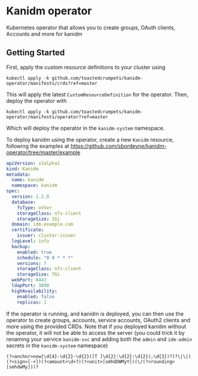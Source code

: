 # Kanidm operator

Kubernetes operator that allows you to create groups, OAuth clients, Accounts and more for kanidm


## Getting Started

First, apply the custom resource definitions to your cluster using

`kubectl apply -k github.com/toastedcrumpets/kanidm-operator/manifests/crds?ref=master`

This will apply the latest `CustomResourceDefinition` for the operator. Then, deploy the operator with

`kubectl apply -k github.com/toastedcrumpets/kanidm-operator/manifests/operator?ref=master`

Which will deploy the operator in the `kanidm-system` namespace.

To deploy kanidm using the operator, create a new `Kanidm` resource, following the examples at https://github.com/sbordeyne/kanidm-operator/tree/master/example

```yaml
apiVersion: v1alpha1
kind: Kanidm
metadata:
  name: kanidm
  namespace: kanidm
spec:
  version: 1.2.0
  database:
    fsType: other
    storageClass: nfs-client
    storageSize: 1Gi
  domain: idm.example.com
  certificate:
    issuer: cluster-issuer
  logLevel: info
  backup:
    enabled: true
    schedule: "0 9 * * *"
    versions: 7
    storageClass: nfs-client
    storageSize: 7Gi
  webPort: 8443
  ldapPort: 3890
  highAvailability:
    enabled: false
    replicas: 1
```

If the operator is running, and kanidm is deployed, you can then use the operator to create groups, accounts, service accounts, OAuth2 clients and more using the provided CRDs. Note that if you deployed kanidm without the operator, it will not be able to access the server (you could trick it by renaming your service `kanidm-svc` and adding both the `admin` and `idm-admin` secrets in the `kanidm-system` namespace)


```
(?<anchor>now|\d{4}-\d{2}-\d{2}([T ]\d{2}:\d{2}:\d{2}(,\d{3})?)?\|\|)(?<sign>[-+])(?<amount>\d+?)(?<unit>[smhdDWMyY])(\/(?<rounding>[smhdwMy]))?
```
